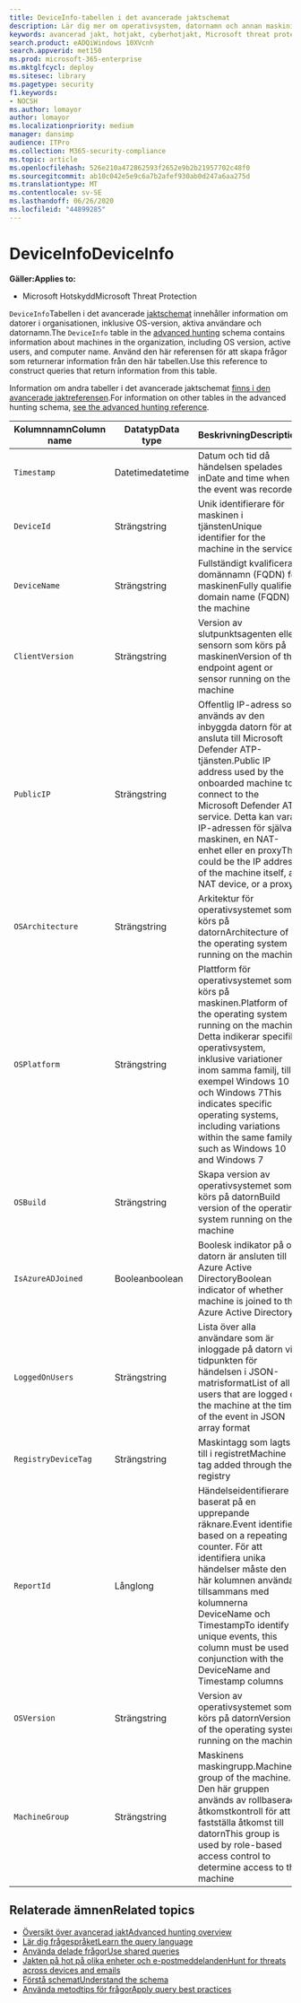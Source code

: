 ```yaml
---
title: DeviceInfo-tabellen i det avancerade jaktschemat
description: Lär dig mer om operativsystem, datornamn och annan maskininformation i tabellen DeviceInfo i det avancerade jaktschemat
keywords: avancerad jakt, hotjakt, cyberhotjakt, Microsoft threat protection, microsoft 365, mtp, m365, sök, fråga, telemetri, schemareferens, kusto, tabell, kolumn, datatyp, beskrivning, maskininfo, DeviceInfo, enhet, maskin, OS, plattform, användare
search.product: eADQiWindows 10XVcnh
search.appverid: met150
ms.prod: microsoft-365-enterprise
ms.mktglfcycl: deploy
ms.sitesec: library
ms.pagetype: security
f1.keywords:
- NOCSH
ms.author: lomayor
author: lomayor
ms.localizationpriority: medium
manager: dansimp
audience: ITPro
ms.collection: M365-security-compliance
ms.topic: article
ms.openlocfilehash: 526e210a472862593f2652e9b2b21957702c48f0
ms.sourcegitcommit: ab10c042e5e9c6a7b2afef930ab0d247a6aa275d
ms.translationtype: MT
ms.contentlocale: sv-SE
ms.lasthandoff: 06/26/2020
ms.locfileid: "44899285"
---
```

# <a name="deviceinfo"></a><span data-ttu-id="eb436-104">DeviceInfo</span><span class="sxs-lookup"><span data-stu-id="eb436-104">DeviceInfo</span></span>

<span data-ttu-id="eb436-105">**Gäller:**</span><span class="sxs-lookup"><span data-stu-id="eb436-105">**Applies to:**</span></span>
- <span data-ttu-id="eb436-106">Microsoft Hotskydd</span><span class="sxs-lookup"><span data-stu-id="eb436-106">Microsoft Threat Protection</span></span>



<span data-ttu-id="eb436-107">`DeviceInfo`Tabellen i det avancerade [jaktschemat](advanced-hunting-overview.md) innehåller information om datorer i organisationen, inklusive OS-version, aktiva användare och datornamn.</span><span class="sxs-lookup"><span data-stu-id="eb436-107">The `DeviceInfo` table in the [advanced hunting](advanced-hunting-overview.md) schema contains information about machines in the organization, including OS version, active users, and computer name.</span></span> <span data-ttu-id="eb436-108">Använd den här referensen för att skapa frågor som returnerar information från den här tabellen.</span><span class="sxs-lookup"><span data-stu-id="eb436-108">Use this reference to construct queries that return information from this table.</span></span>

<span data-ttu-id="eb436-109">Information om andra tabeller i det avancerade jaktschemat [finns i den avancerade jaktreferensen](advanced-hunting-schema-tables.md).</span><span class="sxs-lookup"><span data-stu-id="eb436-109">For information on other tables in the advanced hunting schema, [see the advanced hunting reference](advanced-hunting-schema-tables.md).</span></span>

| <span data-ttu-id="eb436-110">Kolumnnamn</span><span class="sxs-lookup"><span data-stu-id="eb436-110">Column name</span></span> | <span data-ttu-id="eb436-111">Datatyp</span><span class="sxs-lookup"><span data-stu-id="eb436-111">Data type</span></span> | <span data-ttu-id="eb436-112">Beskrivning</span><span class="sxs-lookup"><span data-stu-id="eb436-112">Description</span></span> |
|-------------|-----------|-------------|
| `Timestamp` | <span data-ttu-id="eb436-113">Datetime</span><span class="sxs-lookup"><span data-stu-id="eb436-113">datetime</span></span> | <span data-ttu-id="eb436-114">Datum och tid då händelsen spelades in</span><span class="sxs-lookup"><span data-stu-id="eb436-114">Date and time when the event was recorded</span></span> |
| `DeviceId` | <span data-ttu-id="eb436-115">Sträng</span><span class="sxs-lookup"><span data-stu-id="eb436-115">string</span></span> | <span data-ttu-id="eb436-116">Unik identifierare för maskinen i tjänsten</span><span class="sxs-lookup"><span data-stu-id="eb436-116">Unique identifier for the machine in the service</span></span> |
| `DeviceName` | <span data-ttu-id="eb436-117">Sträng</span><span class="sxs-lookup"><span data-stu-id="eb436-117">string</span></span> | <span data-ttu-id="eb436-118">Fullständigt kvalificerat domännamn (FQDN) för maskinen</span><span class="sxs-lookup"><span data-stu-id="eb436-118">Fully qualified domain name (FQDN) of the machine</span></span> |
| `ClientVersion` | <span data-ttu-id="eb436-119">Sträng</span><span class="sxs-lookup"><span data-stu-id="eb436-119">string</span></span> | <span data-ttu-id="eb436-120">Version av slutpunktsagenten eller sensorn som körs på maskinen</span><span class="sxs-lookup"><span data-stu-id="eb436-120">Version of the endpoint agent or sensor running on the machine</span></span> |
| `PublicIP` | <span data-ttu-id="eb436-121">Sträng</span><span class="sxs-lookup"><span data-stu-id="eb436-121">string</span></span> | <span data-ttu-id="eb436-122">Offentlig IP-adress som används av den inbyggda datorn för att ansluta till Microsoft Defender ATP-tjänsten.</span><span class="sxs-lookup"><span data-stu-id="eb436-122">Public IP address used by the onboarded machine to connect to the Microsoft Defender ATP service.</span></span> <span data-ttu-id="eb436-123">Detta kan vara IP-adressen för själva maskinen, en NAT-enhet eller en proxy</span><span class="sxs-lookup"><span data-stu-id="eb436-123">This could be the IP address of the machine itself, a NAT device, or a proxy</span></span> |
| `OSArchitecture` | <span data-ttu-id="eb436-124">Sträng</span><span class="sxs-lookup"><span data-stu-id="eb436-124">string</span></span> | <span data-ttu-id="eb436-125">Arkitektur för operativsystemet som körs på datorn</span><span class="sxs-lookup"><span data-stu-id="eb436-125">Architecture of the operating system running on the machine</span></span> |
| `OSPlatform` | <span data-ttu-id="eb436-126">Sträng</span><span class="sxs-lookup"><span data-stu-id="eb436-126">string</span></span> | <span data-ttu-id="eb436-127">Plattform för operativsystemet som körs på maskinen.</span><span class="sxs-lookup"><span data-stu-id="eb436-127">Platform of the operating system running on the machine.</span></span> <span data-ttu-id="eb436-128">Detta indikerar specifika operativsystem, inklusive variationer inom samma familj, till exempel Windows 10 och Windows 7</span><span class="sxs-lookup"><span data-stu-id="eb436-128">This indicates specific operating systems, including variations within the same family, such as Windows 10 and Windows 7</span></span> |
| `OSBuild` | <span data-ttu-id="eb436-129">Sträng</span><span class="sxs-lookup"><span data-stu-id="eb436-129">string</span></span> | <span data-ttu-id="eb436-130">Skapa version av operativsystemet som körs på datorn</span><span class="sxs-lookup"><span data-stu-id="eb436-130">Build version of the operating system running on the machine</span></span> |
| `IsAzureADJoined` | <span data-ttu-id="eb436-131">Boolean</span><span class="sxs-lookup"><span data-stu-id="eb436-131">boolean</span></span> | <span data-ttu-id="eb436-132">Boolesk indikator på om datorn är ansluten till Azure Active Directory</span><span class="sxs-lookup"><span data-stu-id="eb436-132">Boolean indicator of whether machine is joined to the Azure Active Directory</span></span> |
| `LoggedOnUsers` | <span data-ttu-id="eb436-133">Sträng</span><span class="sxs-lookup"><span data-stu-id="eb436-133">string</span></span> | <span data-ttu-id="eb436-134">Lista över alla användare som är inloggade på datorn vid tidpunkten för händelsen i JSON-matrisformat</span><span class="sxs-lookup"><span data-stu-id="eb436-134">List of all users that are logged on the machine at the time of the event in JSON array format</span></span> |
| `RegistryDeviceTag` | <span data-ttu-id="eb436-135">Sträng</span><span class="sxs-lookup"><span data-stu-id="eb436-135">string</span></span> | <span data-ttu-id="eb436-136">Maskintagg som lagts till i registret</span><span class="sxs-lookup"><span data-stu-id="eb436-136">Machine tag added through the registry</span></span> |
| `ReportId` | <span data-ttu-id="eb436-137">Lång</span><span class="sxs-lookup"><span data-stu-id="eb436-137">long</span></span> | <span data-ttu-id="eb436-138">Händelseidentifierare baserat på en upprepande räknare.</span><span class="sxs-lookup"><span data-stu-id="eb436-138">Event identifier based on a repeating counter.</span></span> <span data-ttu-id="eb436-139">För att identifiera unika händelser måste den här kolumnen användas tillsammans med kolumnerna DeviceName och Timestamp</span><span class="sxs-lookup"><span data-stu-id="eb436-139">To identify unique events, this column must be used in conjunction with the DeviceName and Timestamp columns</span></span> |
| `OSVersion` | <span data-ttu-id="eb436-140">Sträng</span><span class="sxs-lookup"><span data-stu-id="eb436-140">string</span></span> | <span data-ttu-id="eb436-141">Version av operativsystemet som körs på datorn</span><span class="sxs-lookup"><span data-stu-id="eb436-141">Version of the operating system running on the machine</span></span> |
| `MachineGroup` | <span data-ttu-id="eb436-142">Sträng</span><span class="sxs-lookup"><span data-stu-id="eb436-142">string</span></span> | <span data-ttu-id="eb436-143">Maskinens maskingrupp.</span><span class="sxs-lookup"><span data-stu-id="eb436-143">Machine group of the machine.</span></span> <span data-ttu-id="eb436-144">Den här gruppen används av rollbaserad åtkomstkontroll för att fastställa åtkomst till datorn</span><span class="sxs-lookup"><span data-stu-id="eb436-144">This group is used by role-based access control to determine access to the machine</span></span> |

## <a name="related-topics"></a><span data-ttu-id="eb436-145">Relaterade ämnen</span><span class="sxs-lookup"><span data-stu-id="eb436-145">Related topics</span></span>
- [<span data-ttu-id="eb436-146">Översikt över avancerad jakt</span><span class="sxs-lookup"><span data-stu-id="eb436-146">Advanced hunting overview</span></span>](advanced-hunting-overview.md)
- [<span data-ttu-id="eb436-147">Lär dig frågespråket</span><span class="sxs-lookup"><span data-stu-id="eb436-147">Learn the query language</span></span>](advanced-hunting-query-language.md)
- [<span data-ttu-id="eb436-148">Använda delade frågor</span><span class="sxs-lookup"><span data-stu-id="eb436-148">Use shared queries</span></span>](advanced-hunting-shared-queries.md)
- [<span data-ttu-id="eb436-149">Jakten på hot på olika enheter och e-postmeddelanden</span><span class="sxs-lookup"><span data-stu-id="eb436-149">Hunt for threats across devices and emails</span></span>](advanced-hunting-query-emails-devices.md)
- [<span data-ttu-id="eb436-150">Förstå schemat</span><span class="sxs-lookup"><span data-stu-id="eb436-150">Understand the schema</span></span>](advanced-hunting-schema-tables.md)
- [<span data-ttu-id="eb436-151">Använda metodtips för frågor</span><span class="sxs-lookup"><span data-stu-id="eb436-151">Apply query best practices</span></span>](advanced-hunting-best-practices.md)
